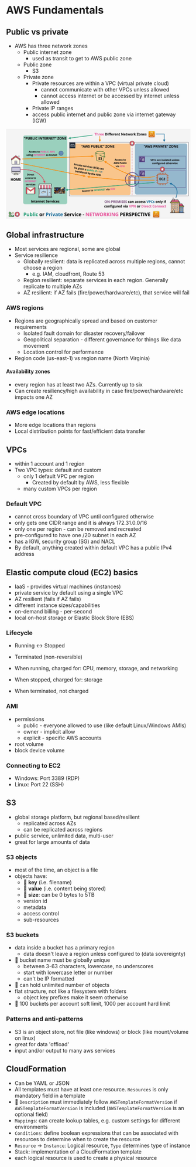 # AWS Fundamentals

## Public vs private

- AWS has three network zones
  - Public internet zone
    - used as transit to get to AWS public zone
  - Public zone
    - S3
  - Private zone
    - Private resources are within a VPC (virtual private cloud)
      - cannot communicate with other VPCs unless allowed
      - cannot access internet or be accessed by internet unless allowed
    - Private IP ranges
    - access public internet and public zone via internet gateway (IGW)

![three aws network zones](./images/public-vs-private-aws.png)

## Global infrastructure

- Most services are regional, some are global
- Service resilience
  - Globally resilient: data is replicated across multiple regions, cannot choose a region
    - e.g. IAM, cloudfront, Route 53
  - Region resilient: separate services in each region. Generally replicate to multiple AZs
  - AZ resilient: if AZ fails (fire/power/hardware/etc), that service will fail

### AWS regions

- Regions are geographically spread and based on customer requirements
  - Isolated fault domain for disaster recovery/failover
  - Geopolitical separation - different governance for things like data movement
  - Location control for performance
- Region code (us-east-1) vs region name (North Virginia)

#### Availability zones

- every region has at least two AZs. Currently up to six
- Can create resiliency/high availability in case fire/power/hardware/etc impacts one AZ

### AWS edge locations

- More edge locations than regions
- Local distribution points for fast/efficient data transfer

## VPCs

- within 1 account and 1 region
- Two VPC types: default and custom
  - only 1 default VPC per region
    - Created by default by AWS, less flexible
  - many custom VPCs per region

### Default VPC

- cannot cross boundary of VPC until configured otherwise
- only gets one CIDR range and it is always 172.31.0.0/16
- only one per region - can be removed and recreated
- pre-configured to have one /20 subnet in each AZ
- has a IGW, security group (SG) and NACL
- By default, anything created within default VPC has a public IPv4 address

## Elastic compute cloud (EC2) basics

- IaaS - provides virtual machines (instances)
- private service by default using a single VPC
- AZ resilient (fails if AZ fails)
- different instance sizes/capabilities
- on-demand billing - per-second
- local on-host storage or Elastic Block Store (EBS)

### Lifecycle

- Running <-> Stopped
- Terminated (non-reversible)

- When running, charged for: CPU, memory, storage, and networking
- When stopped, charged for: storage
- When terminated, not charged

### AMI

- permissions
  - public - everyone allowed to use (like default Linux/Windows AMIs)
  - owner - implicit allow
  - explicit - specific AWS accounts
- root volume
- block device volume

### Connecting to EC2

- Windows: Port 3389 (RDP)
- Linux: Port 22 (SSH)

## S3

- global storage platform, but regional based/resilient
  - replicated across AZs
  - can be replicated across regions
- public service, unlimited data, multi-user
- great for large amounts of data

### S3 objects

- most of the time, an object is a file
- objects have:
  - 📝 **key** (i.e. filename)
  - 📝 **value** (i.e. content being stored)
  - 📝 **size**: can be 0 bytes to 5TB
  - version id
  - metadata
  - access control
  - sub-resources

### S3 buckets

- data inside a bucket has a primary region
  - data doesn't leave a region unless configured to (data sovereignty)
- 📝 bucket name must be globally unique
  - between 3-63 characters, lowercase, no underscores
  - start with lowercase letter or number
  - can't be IP formatted
- 📝 can hold unlimited number of objects
- flat structure, not like a filesystem with folders
  - object key prefixes make it seem otherwise
- 📝 100 buckets per account soft limit, 1000 per account hard limit

### Patterns and anti-patterns

- S3 is an object store, not file (like windows) or block (like mount/volume on linux)
- great for data 'offload'
- input and/or output to many aws services

## CloudFormation

- Can be YAML or JSON
- All templates must have at least one resource. `Resources` is only mandatory field in a template
- 📝 `Description` must immediately follow `AWSTemplateFormatVersion` if `AWSTemplateFormatVersion` is included (`AWSTemplateFormatVersion` is an optional field)
- `Mappings`: can create lookup tables, e.g. custom settings for different environments
- `Conditions`: define boolean expressions that can be associated with resources to determine when to create the resource
- `Resource` -> `Instance`: Logical resource, `Type` determines type of instance
- Stack: implementation of a CloudFormation template
- each logical resource is used to create a physical resource
